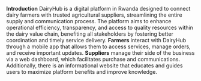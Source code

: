 **Introduction**
DairyHub is a digital platform in Rwanda designed to connect dairy farmers with trusted agricultural suppliers, streamlining the entire supply and communication process. The platform aims to enhance operational efficiency, transparency, and access to quality resources within the dairy value chain, benefiting all stakeholders by fostering better coordination and timely service delivery.
**Farmers** interact with DairyHub through a mobile app that allows them to access services, manage orders, and receive important updates. 
**Suppliers** manage their side of the business via a web dashboard, which facilitates purchase  and communications. 
Additionally, there is an informational website that educates and guides users to maximize platform benefits and improve knowledge.


